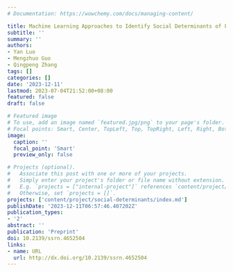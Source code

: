 ```yaml
---
# Documentation: https://wowchemy.com/docs/managing-content/

title: Machine Learning Approaches to Identify Social Determinants of Frailty Among Middle-Aged and Older Adults in the USA, England, and China
subtitle: ''
summary: ''
authors:
- Yan Luo
- Mengzhuo Guo
- Qingpeng Zhang
tags: []
categories: []
date: '2023-12-11'
lastmod: 2023-07-04T21:52:00+08:00
featured: false
draft: false

# Featured image
# To use, add an image named `featured.jpg/png` to your page's folder.
# Focal points: Smart, Center, TopLeft, Top, TopRight, Left, Right, BottomLeft, Bottom, BottomRight.
image:
  caption: ''
  focal_point: 'Smart'
  preview_only: false

# Projects (optional).
#   Associate this post with one or more of your projects.
#   Simply enter your project's folder or file name without extension.
#   E.g. `projects = ["internal-project"]` references `content/project/deep-learning/index.md`.
#   Otherwise, set `projects = []`.
projects: ['content/project/social-determinants/index.md']
publishDate: '2023-12-11T06:57:46.407202Z'
publication_types:
- '2'
abstract: ''
publication: 'Preprint'
doi: 10.2139/ssrn.4652504
links:
- name: URL
  url: http://dx.doi.org/10.2139/ssrn.4652504
---
```

